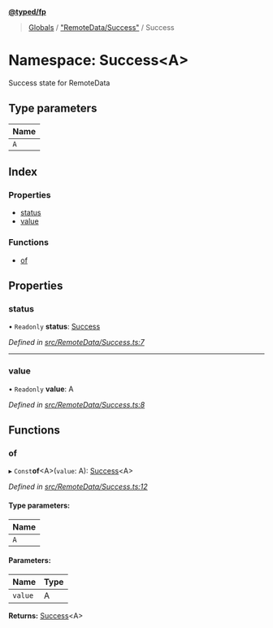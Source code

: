 **[@typed/fp](../README.md)**

> [Globals](../globals.md) / ["RemoteData/Success"](_remotedata_success_.md) / Success

# Namespace: Success\<A>

Success state for RemoteData

## Type parameters

Name |
------ |
`A` |

## Index

### Properties

* [status](_remotedata_success_.success.md#status)
* [value](_remotedata_success_.success.md#value)

### Functions

* [of](_remotedata_success_.success.md#of)

## Properties

### status

• `Readonly` **status**: [Success](../enums/_remotedata_enums_.remotedatastatus.md#success)

*Defined in [src/RemoteData/Success.ts:7](https://github.com/TylorS/typed-fp/blob/f129829/src/RemoteData/Success.ts#L7)*

___

### value

• `Readonly` **value**: A

*Defined in [src/RemoteData/Success.ts:8](https://github.com/TylorS/typed-fp/blob/f129829/src/RemoteData/Success.ts#L8)*

## Functions

### of

▸ `Const`**of**\<A>(`value`: A): [Success](_remotedata_success_.success.md)\<A>

*Defined in [src/RemoteData/Success.ts:12](https://github.com/TylorS/typed-fp/blob/f129829/src/RemoteData/Success.ts#L12)*

#### Type parameters:

Name |
------ |
`A` |

#### Parameters:

Name | Type |
------ | ------ |
`value` | A |

**Returns:** [Success](_remotedata_success_.success.md)\<A>
